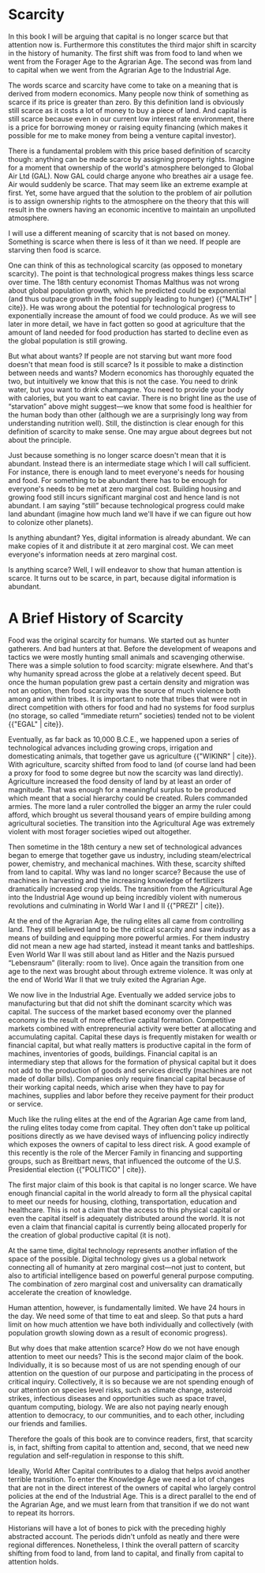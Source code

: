 # Scarcity

In this book I will be arguing that capital is no longer scarce but that attention now is. Furthermore this constitutes the third major shift in scarcity in the history of humanity. The first shift was from food to land when we went from the Forager Age to the Agrarian Age. The second was from land to capital when we went from the Agrarian Age to the Industrial Age.

The words scarce and scarcity have come to take on a meaning that is derived from modern economics. Many people now think of something as scarce if its price is greater than zero. By this definition land is obviously still scarce as it costs a lot of money to buy a piece of land. And capital is still scarce because even in our current low interest rate environment, there is a price for borrowing money or raising equity financing (which makes it possible for me to make money from being a venture capital investor).

There is a fundamental problem with this price based definition of scarcity though: anything can be made scarce by assigning property rights. Imagine for a moment that ownership of the world&apos;s atmosphere belonged to Global Air Ltd (GAL). Now GAL could charge anyone who breathes air a usage fee. Air would suddenly be scarce. That may seem like an extreme example at first. Yet, some have argued that the solution to the problem of air pollution is to assign ownership rights to the atmosphere on the theory that this will result in the owners having an economic incentive to maintain an unpolluted atmosphere.

I will use a different meaning of scarcity that is not based on money. Something is scarce when there is less of it than we need. If people are starving then food is scarce.

One can think of this as technological scarcity (as opposed to monetary scarcity). The point is that technological progress makes things less scarce over time. The 18th century economist Thomas Malthus was not wrong about global population growth, which he predicted could be exponential (and thus outpace growth in the food supply leading to hunger) {{"MALTH" | cite}}. He was wrong about the potential for technological progress to exponentially increase the amount of food we could produce. As we will see later in more detail, we have in fact gotten so good at agriculture that the amount of land needed for food production has started to decline even as the global population is still growing.

But what about wants? If people are not starving but want more food doesn&apos;t that mean food is still scarce? Is it possible to make a distinction between needs and wants? Modern economics has thoroughly equated the two, but intuitively we know that this is not the case. You need to drink water, but you want to drink champagne. You need to provide your body with calories, but you want to eat caviar. There is no bright line as the use of &ldquo;starvation&rdquo; above might suggest&mdash;we know that some food is healthier for the human body than other (although we are a surprisingly long way from understanding nutrition well). Still, the distinction is clear enough for this definition of scarcity to make sense. One may argue about degrees but not about the principle.

Just because something is no longer scarce doesn&apos;t mean that it is abundant. Instead there is an intermediate stage which I will call sufficient. For instance, there is enough land to meet everyone&apos;s needs for housing and food. For something to be abundant there has to be enough for everyone&apos;s needs to be met at zero marginal cost. Building housing and growing food still incurs significant marginal cost and hence land is not abundant. I am saying &ldquo;still&rdquo; because technological progress could make land abundant (imagine how much land we'll have if we can figure out how to colonize other planets).

Is anything abundant? Yes, digital information is already abundant. We can make copies of it and distribute it at zero marginal cost. We can meet everyone&apos;s information needs at zero marginal cost.

Is anything scarce? Well, I will endeavor to show that human attention is scarce. It turns out to be scarce, in part, because digital information is abundant.



# A Brief History of Scarcity

Food was the original scarcity for humans. We started out as hunter gatherers. And bad hunters at that. Before the development of weapons and tactics we were mostly hunting small animals and scavenging otherwise. There was a simple solution to food scarcity: migrate elsewhere. And that&apos;s why humanity spread across the globe at a relatively decent speed. But once the human population grew past a certain density and migration was not an option, then food scarcity was the source of much violence both among and within tribes. It is important to note that tribes that were not in direct competition with others for food and had no systems for food surplus (no storage, so called &ldquo;immediate return&rdquo; societies) tended not to be violent {{"EGAL" | cite}}.

Eventually, as far back as 10,000 B.C.E., we happened upon a series of technological advances including growing crops, irrigation and domesticating animals, that together gave us agriculture {{"WIKINR" | cite}}. With agriculture, scarcity shifted from food to land (of course land had been a proxy for food to some degree but now the scarcity was land directly). Agriculture increased the food density of land by at least an order of magnitude. That was enough for a meaningful surplus to be produced which meant that a social hierarchy could be created. Rulers commanded armies. The more land a ruler controlled the bigger an army the ruler could afford, which brought us several thousand years of empire building among agricultural societies. The transition into the Agricultural Age was extremely violent with most forager societies wiped out altogether.

Then sometime in the 18th century a new set of technological advances began to emerge that together gave us industry, including steam/electrical power, chemistry, and mechanical machines. With these, scarcity shifted from land to capital. Why was land no longer scarce? Because the use of machines in harvesting and the increasing knowledge of fertilizers dramatically increased crop yields. The transition from the Agricultural Age into the Industrial Age wound up being incredibly violent with numerous revolutions and culminating in World War I and II {{"PREZI" | cite}}.

At the end of the Agrarian Age, the ruling elites all came from controlling land. They still believed land to be the critical scarcity and saw industry as a means of building and equipping more powerful armies. For them industry did not mean a new age had started, instead it meant tanks and battleships. Even World War II was still about land as Hitler and the Nazis pursued &ldquo;Lebensraum&rdquo; (literally: room to live). Once again the transition from one age to the next was brought about through extreme violence. It was only at the end of World War II that we truly exited the Agrarian Age.

We now live in the Industrial Age. Eventually we added service jobs to manufacturing but that did not shift the dominant scarcity which was capital. The success of the market based economy over the planned economy is the result of more effective capital formation. Competitive markets combined with entrepreneurial activity were better at allocating and accumulating capital. Capital these days is frequently mistaken for wealth or financial capital, but what really matters is productive capital in the form of machines, inventories of goods, buildings. Financial capital is an intermediary step that allows for the formation of physical capital but it does not add to the production of goods and services directly (machines are not made of dollar bills). Companies only require financial capital because of their working capital needs, which arise when they have to pay for machines, supplies and labor before they receive payment for their product or service. 

Much like the ruling elites at the end of the Agrarian Age came from land, the ruling elites today come from capital. They often don&apos;t take up political positions directly as we have devised ways of influencing policy indirectly which exposes the owners of capital to less direct risk. A good example of this recently is the role of the Mercer Family in financing and supporting groups, such as Breitbart news, that influenced the outcome of the U.S. Presidential election {{"POLITICO" | cite}}.

The first major claim of this book is that capital is no longer scarce. We have enough financial capital in the world already to form all the physical capital to meet our needs for housing, clothing, transportation, education and healthcare. This is not a claim that the access to this physical capital or even the capital itself is adequately distributed around the world. It is not even a claim that financial capital is currently being allocated properly for the creation of global productive capital (it is not).  

At the same time, digital technology represents another inflation of the space of the possible. Digital technology gives us a global network connecting all of humanity at zero marginal cost&mdash;not just to content, but also to artificial intelligence based on powerful general purpose computing. The combination of zero marginal cost and universality can dramatically accelerate the creation of knowledge.

Human attention, however, is fundamentally limited. We have 24 hours in the day. We need some of that time to eat and sleep. So that puts a hard limit on how much attention we have both individually and collectively (with population growth slowing down as a result of economic progress).

But why does that make attention scarce? How do we not have enough attention to meet our needs? This is the second major claim of the book. Individually, it is so because most of us are not spending enough of our attention on the question of our purpose and participating in the process of critical inquiry. Collectively, it is so because we are not spending enough of our attention on species level risks, such as climate change, asteroid strikes, infectious diseases and opportunities such as space travel, quantum computing, biology. We are also not paying nearly enough attention to democracy, to our communities, and to each other, including our friends and families. 

Therefore the goals of this book are to convince readers, first, that scarcity is, in fact, shifting from capital to attention and, second, that we need new regulation and self-regulation in response to this shift. 

Ideally, World After Capital contributes to a dialog that helps avoid another terrible transition. To enter the Knowledge Age we need a lot of changes that are not in the direct interest of the owners of capital who largely control policies at the end of the Industrial Age. This is a direct parallel to the end of the Agrarian Age, and we must learn from that transition if we do not want to repeat its horrors.

Historians will have a lot of bones to pick with the preceding highly abstracted account. The periods didn&apos;t unfold as neatly and there were regional differences. Nonetheless, I think the overall pattern of scarcity shifting from food to land, from land to capital, and finally from capital to attention holds.
